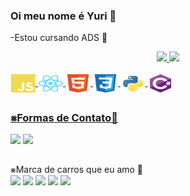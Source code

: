 ### Oi meu nome é Yuri 👋 
-Estou cursando ADS 🧠
<div align="center">
  <a href="https://github.com/CEOYuriPereira">
  <img height="180em" src="https://github-readme-stats.vercel.app/api?username=CEOYuriPereira&show_icons=true&theme=dark&include_all_commits=true&count_private=true"/>
  <img height="180em" src="https://github-readme-stats.vercel.app/api/top-langs/?username=CEOYuriPereira&layout=compact&langs_count=7&theme=dark"/>
</div>
  <div style="display: inline_block"><br>
  <img align="center" alt="Js" height="30" width="40" src="https://raw.githubusercontent.com/devicons/devicon/master/icons/javascript/javascript-plain.svg">
  <img align="center" alt="React" height="30" width="40" src="https://raw.githubusercontent.com/devicons/devicon/master/icons/react/react-original.svg">
  <img align="center" alt="HTML" height="30" width="40" src="https://raw.githubusercontent.com/devicons/devicon/master/icons/html5/html5-original.svg">
  <img align="center" alt="CSS" height="30" width="40" src="https://raw.githubusercontent.com/devicons/devicon/master/icons/css3/css3-original.svg">
  <img align="center" alt="Python" height="30" width="40" src="https://raw.githubusercontent.com/devicons/devicon/master/icons/python/python-original.svg">
  <img align="center" alt="Csharp" height="30" width="40" src="https://raw.githubusercontent.com/devicons/devicon/master/icons/csharp/csharp-original.svg">
</div>
  
   ##    
 <h3> ⨳Formas de Contato📱</h3> 
  <div   
    <a href="https://discord.gg/6kK8XZ5ybk" target="_blank"><img src="https://img.shields.io/badge/Discord-7289DA?style=for-the-badge&logo=discord&logoColor=white" target="_blank"></a> 
    <a href="https://twitter.com/CoalaninjaYuri" target="_blank"><img src="https://img.shields.io/badge/Twitter-1DA1F2?style=for-the-badge&logo=twitter&logoColor=white" target="_blank"></a>
    </div> 
    
   ##
   <div
    <h3> ⨳Marca de carros que eu amo 🤩</h3><br> 
      <img src="https://img.shields.io/badge/nissan-%23C3002F.svg?&style=for-the-badge&logo=nissan&logoColor=white" />
      <img src="https://img.shields.io/badge/mazda-%23101010.svg?&style=for-the-badge&logo=mazda&logoColor=white" />
      <img src="https://img.shields.io/badge/bmw-%230066B1.svg?&style=for-the-badge&logo=bmw&logoColor=white" />
      <img src="https://img.shields.io/badge/mercedes-%23242424.svg?&style=for-the-badge&logo=mercedes&logoColor=white" />
      <img src="https://img.shields.io/badge/tesla-%23CC0000.svg?&style=for-the-badge&logo=tesla&logoColor=white" />
    </div>
